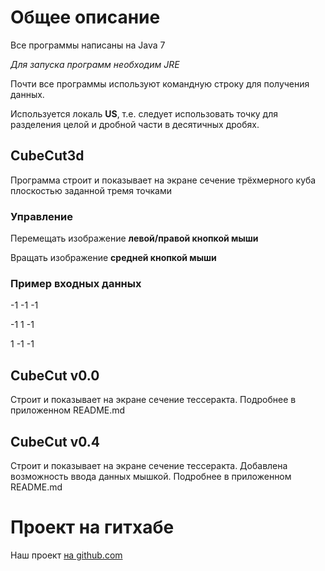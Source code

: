 # Общее описание

Все программы написаны на Java 7

*Для запуска программ необходим JRE*

Почти все программы используют командную строку для получения данных.

Используется локаль **US**, т.е. следует использовать точку для разделения 
целой и дробной части в десятичных дробях.

## CubeCut3d

Программа строит и показывает на экране сечение трёхмерного куба
плоскостью заданной тремя точками

### Управление

Перемещать изображение **левой/правой кнопкой мыши**

Вращать изображение **средней кнопкой мыши**


### Пример входных данных

-1 -1 -1

-1 1 -1

1 -1 -1


## CubeCut v0.0

Строит и показывает на экране сечение тессеракта. Подробнее в приложенном README.md

## CubeCut v0.4

Строит и показывает на экране сечение тессеракта.
Добавлена возможность ввода данных мышкой. Подробнее в приложенном README.md


# Проект на гитхабе

Наш проект [на github.com](https://github.com/imustafin/CutTesseract)
